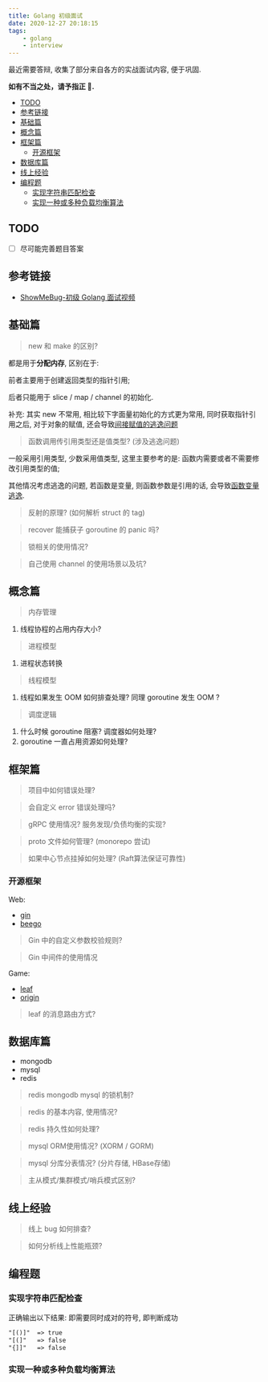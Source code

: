 ```yaml
---
title: Golang 初级面试
date: 2020-12-27 20:18:15
tags:
    - golang
    - interview
---
```


最近需要答辩, 收集了部分来自各方的实战面试内容, 便于巩固.

**如有不当之处，请予指正 🙏.**

<!-- more -->

- [TODO](#todo)
- [参考链接](#参考链接)
- [基础篇](#基础篇)
- [概念篇](#概念篇)
- [框架篇](#框架篇)
  - [开源框架](#开源框架)
- [数据库篇](#数据库篇)
- [线上经验](#线上经验)
- [编程题](#编程题)
  - [实现字符串匹配检查](#实现字符串匹配检查)
  - [实现一种或多种负载均衡算法](#实现一种或多种负载均衡算法)

## TODO

- [ ] 尽可能完善题目答案

## 参考链接

- [ShowMeBug-初级 Golang 面试视频](https://www.bilibili.com/video/BV1yy4y1v7ad)

## 基础篇

> new 和 make 的区别?

都是用于**分配内存**, 区别在于:

前者主要用于创建返回类型的指针引用;

后者只能用于 slice / map / channel 的初始化.

补充: 其实 new 不常用, 相比较下字面量初始化的方式更为常用, 同时获取指针引用之后, 对于对象的赋值, 还会导致[间接赋值的逃逸问题](./golang-escape-analysis.md)

> 函数调用传引用类型还是值类型? (涉及逃逸问题)

一般采用引用类型, 少数采用值类型, 这里主要参考的是: 函数内需要或者不需要修改引用类型的值;

其他情况考虑逃逸的问题, 若函数是变量, 则函数参数是引用的话, 会导致[函数变量逃逸](./golang-escape-analysis.md).

> 反射的原理? (如何解析 struct 的 tag)

> recover 能捕获子 goroutine 的 panic 吗?

> 锁相关的使用情况?

> 自己使用 channel 的使用场景以及坑?

## 概念篇

> 内存管理

1. 线程协程的占用内存大小?

> 进程模型

1. 进程状态转换

> 线程模型

1. 线程如果发生 OOM 如何排查处理? 同理 goroutine 发生 OOM ?

> 调度逻辑

1. 什么时候 goroutine 阻塞? 调度器如何处理?
2. goroutine 一直占用资源如何处理?

## 框架篇

> 项目中如何错误处理?

> 会自定义 error 错误处理吗?

> gRPC 使用情况? 服务发现/负债均衡的实现?

> proto 文件如何管理? (monorepo 尝试)

> 如果中心节点挂掉如何处理? (Raft算法保证可靠性)

### 开源框架

Web:

- [gin](https://github.com/gin-gonic/gin)
- [beego](https://github.com/beego/beego)

> Gin 中的自定义参数校验规则?

> Gin 中间件的使用情况

Game:

- [leaf](https://github.com/name5566/leaf)
- [origin](https://github.com/duanhf2012/origin)

> leaf 的消息路由方式?

## 数据库篇

- mongodb
- mysql
- redis

> redis mongodb mysql 的锁机制?

> redis 的基本内容, 使用情况?

> redis 持久性如何处理?

> mysql ORM使用情况? (XORM / GORM)

> mysql 分库分表情况? (分片存储, HBase存储)

> 主从模式/集群模式/哨兵模式区别?

## 线上经验

> 线上 bug 如何排查?

> 如何分析线上性能瓶颈?

## 编程题

### 实现字符串匹配检查

正确输出以下结果: 即需要同时成对的符号, 即判断成功

```txt
"[()]"  => true
"[(]"   => false
"{]]"   => false
```

### 实现一种或多种负载均衡算法
